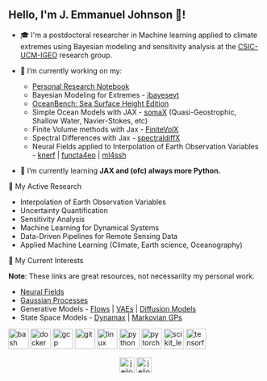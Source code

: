 ## Hello, I'm J. Emmanuel Johnson 👋!

- 🎓 I'm a postdoctoral researcher in Machine learning applied to climate extremes using Bayesian modeling and sensitivity analysis at the  [CSIC-UCM-IGEO](https://igeo.ucm-csic.es) research group.

- 🔭 I’m currently working on my:
    - [Personal Research Notebook](https://jejjohnson.github.io/research_journal_v2/)
    - Bayesian Modeling for Extremes - [jbayesevt](https://github.com/jejjohnson/jbayesevt)
    - [OceanBench: Sea Surface Height Edition](https://jejjohnson.github.io/oceanbench)
    - Simple Ocean Models with JAX - [somaX](https://github.com/jejjohnson/somax) (Quasi-Geostrophic, Shallow Water, Navier-Stokes, etc)
    - Finite Volume methods with Jax - [FiniteVolX](https://github.com/jejjohnson/finitevolX)
    - Spectral Differences with Jax - [spectraldiffX](https://github.com/jejjohnson/spectraldiffx)
    - Neural Fields applied to Interpolation of Earth Observation Variables - [knerf](https://github.com/jejjohnson/knerf) | [functa4eo](https://github.com/jejjohnson/functa4eo) | [ml4ssh](https://github.com/jejjohnson/ml4ssh)


- 🌱 I’m currently learning **JAX and (ofc) always more Python.**

<!-- - 🤝 I’m looking for help with 
  - [my gaussian process model zoo.](https://jejjohnson.github.io/gp_model_zoo/)
  -  -->


:notebook_with_decorative_cover: My Active Research

* Interpolation of Earth Observation Variables
* Uncertainty Quantification
* Sensitivity Analysis
* Machine Learning for Dynamical Systems
* Data-Driven Pipelines for Remote Sensing Data
* Applied Machine Learning (Climate, Earth science, Oceanography)

:notebook_with_decorative_cover: My Current Interests

**Note**: These links are great resources, not necessarilty my personal work.

* [Neural Fields](https://github.com/jejjohnson/ml4ssh)
* [Gaussian Processes](https://github.com/JaxGaussianProcesses/GPJax)
* Generative Models - [Flows](https://github.com/janosh/awesome-normalizing-flows) | [VAEs](https://github.com/clementchadebec/benchmark_VAE) | [Diffusion Models](https://github.com/acids-ircam/diffusion_models)
* State Space Models - [Dynamax](https://github.com/probml/dynamax) | [Markovian GPs](https://github.com/AaltoML/BayesNewton)



<p align="left"><img src="https://www.vectorlogo.zone/logos/gnu_bash/gnu_bash-icon.svg" alt="bash" width="40" height="40"/> <img src="https://devicons.github.io/devicon/devicon.git/icons/docker/docker-original-wordmark.svg" alt="docker" width="40" height="40"/> <img src="https://www.vectorlogo.zone/logos/google_cloud/google_cloud-icon.svg" alt="gcp" width="40" height="40"/> <img src="https://www.vectorlogo.zone/logos/git-scm/git-scm-icon.svg" alt="git" width="40" height="40"/> <img src="https://devicons.github.io/devicon/devicon.git/icons/linux/linux-original.svg" alt="linux" width="40" height="40"/> <img src="https://devicons.github.io/devicon/devicon.git/icons/python/python-original.svg" alt="python" width="40" height="40"/> <img src="https://www.vectorlogo.zone/logos/pytorch/pytorch-icon.svg" alt="pytorch" width="40" height="40"/> <img src="https://upload.wikimedia.org/wikipedia/commons/0/05/Scikit_learn_logo_small.svg" alt="scikit_learn" width="40" height="40"/> <img src="https://www.vectorlogo.zone/logos/tensorflow/tensorflow-icon.svg" alt="tensorflow" width="40" height="40"/></p>

<p align="center">
<a href="https://twitter.com/jejjohnson" target="blank"><img align="center" src="https://cdn.jsdelivr.net/npm/simple-icons@3.0.1/icons/twitter.svg" alt="jejjohnson" height="30" width="30" /></a>
<a href="https://linkedin.com/in/jejjohnson" target="blank"><img align="center" src="https://cdn.jsdelivr.net/npm/simple-icons@3.0.1/icons/linkedin.svg" alt="jejjohnson" height="30" width="30" /></a>
</p>

